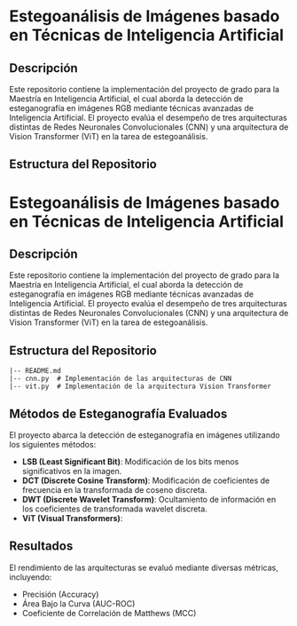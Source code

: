 # Estegoanálisis de Imágenes basado en Técnicas de Inteligencia Artificial

## Descripción

Este repositorio contiene la implementación del proyecto de grado para la Maestría en Inteligencia Artificial, el cual aborda la detección de esteganografía en imágenes RGB mediante técnicas avanzadas de Inteligencia Artificial. El proyecto evalúa el desempeño de tres arquitecturas distintas de Redes Neuronales Convolucionales (CNN) y una arquitectura de Vision Transformer (ViT) en la tarea de estegoanálisis.

## Estructura del Repositorio

# Estegoanálisis de Imágenes basado en Técnicas de Inteligencia Artificial

## Descripción

Este repositorio contiene la implementación del proyecto de grado para la Maestría en Inteligencia Artificial, el cual aborda la detección de esteganografía en imágenes RGB mediante técnicas avanzadas de Inteligencia Artificial. El proyecto evalúa el desempeño de tres arquitecturas distintas de Redes Neuronales Convolucionales (CNN) y una arquitectura de Vision Transformer (ViT) en la tarea de estegoanálisis.

## Estructura del Repositorio

```
|-- README.md
|-- cnn.py  # Implementación de las arquitecturas de CNN
|-- vit.py  # Implementación de la arquitectura Vision Transformer
```

## Métodos de Esteganografía Evaluados

El proyecto abarca la detección de esteganografía en imágenes utilizando los siguientes métodos:

- **LSB (Least Significant Bit)**: Modificación de los bits menos significativos en la imagen.
- **DCT (Discrete Cosine Transform)**: Modificación de coeficientes de frecuencia en la transformada de coseno discreta.
- **DWT (Discrete Wavelet Transform)**: Ocultamiento de información en los coeficientes de transformada wavelet discreta.
- **ViT (Visual Transformers)**: 

## Resultados

El rendimiento de las arquitecturas se evaluó mediante diversas métricas, incluyendo:

- Precisión (Accuracy)
- Área Bajo la Curva (AUC-ROC)
- Coeficiente de Correlación de Matthews (MCC)

